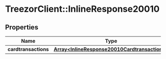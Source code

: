 # TreezorClient::InlineResponse20010

## Properties
Name | Type | Description | Notes
------------ | ------------- | ------------- | -------------
**cardtransactions** | [**Array&lt;InlineResponse20010Cardtransactions&gt;**](InlineResponse20010Cardtransactions.md) |  | [optional] 


